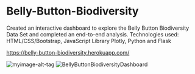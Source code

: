 # Belly-Button-Biodiversity

Created an interactive dashboard to explore the Belly Button Biodiversity Data Set and completed an end-to-end
analysis. Technologies used: HTML/CSS/Bootstrap, JavaScript Library Plotly, Python and Flask

https://belly-button-biodiversity.herokuapp.com/



![myimage-alt-tag](https://github.com/ruchichandra/Belly-Button-Biodiversity/blob/master/BellyButtonBiodiversityDashboard.PNG)
![BellyButtonBiodiversityDashboard](https://github.com/ruchichandra/Belly-Button-Biodiversity/blob/master/BellyButtonBiodiversityDashboard.PNG)

